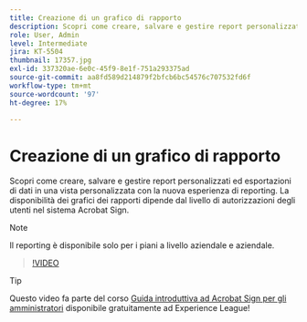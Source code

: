 ```yaml
---
title: Creazione di un grafico di rapporto
description: Scopri come creare, salvare e gestire report personalizzati ed esportazioni di dati
role: User, Admin
level: Intermediate
jira: KT-5504
thumbnail: 17357.jpg
exl-id: 337320ae-6e0c-45f9-8e1f-751a293375ad
source-git-commit: aa8fd589d214879f2bfcb6bc54576c707532fd6f
workflow-type: tm+mt
source-wordcount: '97'
ht-degree: 17%

---
```


# Creazione di un grafico di rapporto

Scopri come creare, salvare e gestire report personalizzati ed esportazioni di dati in una vista personalizzata con la nuova esperienza di reporting. La disponibilità dei grafici dei rapporti dipende dal livello di autorizzazioni degli utenti nel sistema Acrobat Sign.

>[!NOTE]
>
>Il reporting è disponibile solo per i piani a livello aziendale e aziendale.

>[!VIDEO](https://video.tv.adobe.com/v/33812?quality=12&learn=on&hidetitle=true)

>[!TIP]
>
>Questo video fa parte del corso [Guida introduttiva ad Acrobat Sign per gli amministratori](https://experienceleague.adobe.com/?recommended=Sign-A-1-2020.2) disponibile gratuitamente ad Experience League!
